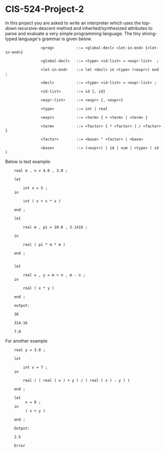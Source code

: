 # CIS-524-Project-2

In this project you are asked to write an interpreter which uses the top-down recursive-descent method and inherited/synthesized attributes to parse and evaluate a very simple programming language. The tiny strong-typed language's grammar is given below.

                    <prog>          ::= <global-decl> <let-in-end> {<let-in-end>}

                    <global-decl>   ::= <type> <id-list> = <expr-list>  ;

                    <let-in-end>    ::= let <decl> in <type> (<expr>) end ;

                    <decl>          ::= <type> <id-list> = <expr-list> ;

                    <id-list>       ::= id {, id}

                    <expr-list>     ::= <expr> {, <expr>}

                    <type>          ::= int | real

                    <expr>          ::= <term> { + <term> | <term> }

                    <term>          ::= <factor> { * <factor> | / <factor> }

                    <factor>        ::= <base> ^ <factor> | <base>

                    <base>          ::= (<expr>) | id | num | <type> ( id )  
        

Below is test example: 

        real m , n = 4.0 , 3.0 ;

        let

            int x = 5 ; 
        in

            int ( x + x * x )

        end ;  

        let 

            real m , pi = 10.0 , 3.1416 ; 

        in 

            real ( pi * m * m )

        end ;   


        let

            real x , y = m + n , m - n ; 
        in

            real ( x * y )

        end ; 

        output:

        30

        314.16

        7.0

For another example

        real y = 3.0 ;

        let

            int x = 7 ; 
        in

            real ( ( real ( x ) + y ) / ( real ( x ) - y ) )

        end ;  

        let 
             x = 8 ; 
        in 
             ( x + y )

        end ;   

        Output:

        2.5

        Error
       	
